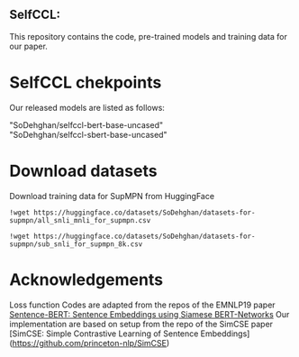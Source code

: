 ## SelfCCL:
This repository contains the code, pre-trained models and training data for our paper.

# SelfCCL chekpoints
Our released models are listed as follows: 

"SoDehghan/selfccl-bert-base-uncased"    
"SoDehghan/selfccl-sbert-base-uncased"



# Download datasets
Download training data for SupMPN from HuggingFace
```
!wget https://huggingface.co/datasets/SoDehghan/datasets-for-supmpn/all_snli_mnli_for_supmpn.csv

!wget https://huggingface.co/datasets/SoDehghan/datasets-for-supmpn/sub_snli_for_supmpn_8k.csv

```



# Acknowledgements
Loss function Codes are adapted from the repos of the EMNLP19 paper [Sentence-BERT: Sentence Embeddings using Siamese BERT-Networks](https://github.com/UKPLab/sentence-transformers)
Our implementation are based on setup from the repo of the SimCSE paper [SimCSE: Simple Contrastive Learning of Sentence Embeddings] (https://github.com/princeton-nlp/SimCSE)
